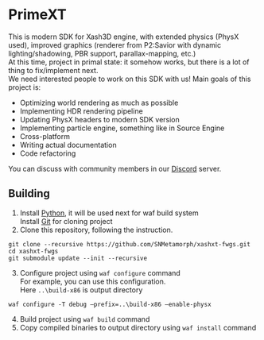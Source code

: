 # PrimeXT
This is modern SDK for Xash3D engine, with extended physics (PhysX used), improved graphics (renderer from P2:Savior with dynamic lighting/shadowing, PBR support, parallax-mapping, etc.)<br>
At this time, project in primal state: it somehow works, but there is a lot of thing to fix/implement next.<br>
We need interested people to work on this SDK with us! Main goals of this project is:
- Optimizing world rendering as much as possible<br>
- Implementing HDR rendering pipeline<br>
- Updating PhysX headers to modern SDK version<br>
- Implementing particle engine, something like in Source Engine<br>
- Cross-platform<br>
- Writing actual documentation<br>
- Code refactoring<br>

You can discuss with community members in our [Discord](discord.gg/BxQUMUescJ) server.
## Building
1) Install [Python](https://python.org), it will be used next for waf build system<br>
Install [Git](https://git-scm.com/download/win) for cloning project
2) Clone this repository, following the instruction.
```
git clone --recursive https://github.com/SNMetamorph/xashxt-fwgs.git
cd xashxt-fwgs
git submodule update --init --recursive
```

3) Configure project using `waf configure` command<br>
For example, you can use this configuration.<br>
Here `..\build-x86` is output directory<br>
```
waf configure -T debug —prefix=..\build-x86 —enable-physx
```

4) Build project using `waf build` command
5) Copy compiled binaries to output directory using `waf install` command
